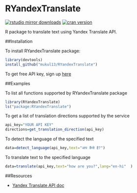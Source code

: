 # RYandexTranslate

[![rstudio mirror downloads](http://cranlogs.r-pkg.org/badges/RYandexTranslate)](https://github.com/metacran/cranlogs.app)
[![cran version](http://www.r-pkg.org/badges/version/RYandexTranslate)](http://cran.rstudio.com/web/packages/RYandexTranslate)

R package to translate text using Yandex Translate API.

##Installation

To install RYandexTranslate package:

```R
library(devtools)
install_github("mukul13/RYandexTranslate")
```

To get free API key, sign up [here](https://tech.yandex.com/translate/doc/dg/concepts/api-overview-docpage/)

##Examples

To list all functions supported by RYandexTranslate package

```R
library(RYandexTranslate)
ls("package:RYandexTranslate")
```

To get a list of translation directions supported by the service

```R
api_key="YOUR API KEY"
directions=get_translation_direction(api_key)
```
To detect the language of the specified text

```R
data=detect_language(api_key,text="आप कैसे है?")
```

To translate text to the specified language

```R
data=translate(api_key,text="how are you?",lang="en-hi"  )
```

##Resources

* [Yandex Translate API doc](https://tech.yandex.com/translate/doc/dg/concepts/api-overview-docpage/)
